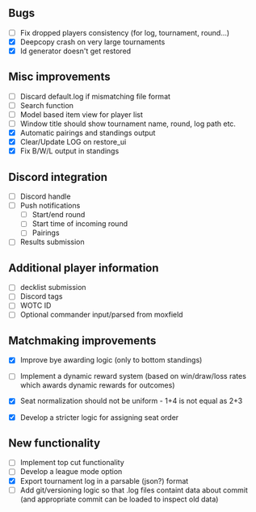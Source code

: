 ## Bugs
* [ ] Fix dropped players consistency (for log, tournament, round...)
* [x] Deepcopy crash on very large tournaments
* [x] Id generator doesn't get restored

## Misc improvements
* [ ] Discard default.log if mismatching file format
* [ ] Search function
* [ ] Model based item view for player list
* [ ] Window title should show tournament name, round, log path etc.
* [x] Automatic pairings and standings output
* [x] Clear/Update LOG on restore_ui
* [x] Fix B/W/L output in standings

## Discord integration
* [ ] Discord handle
* [ ] Push notifications
	* [ ] Start/end round
	* [ ] Start time of incoming round
	* [ ] Pairings
* [ ] Results submission

## Additional player information
* [ ] decklist submission
* [ ] Discord tags
* [ ] WOTC ID
* [ ] Optional commander input/parsed from moxfield

## Matchmaking improvements
* [x] Improve bye awarding logic (only to bottom standings)
* [ ] Implement a dynamic reward system (based on win/draw/loss rates which awards dynamic rewards for outcomes)
* [x] Seat normalization should not be uniform - 1+4 is not equal as 2+3
* [x] Develop a stricter logic for assigning seat order


## New functionality
* [ ] Implement top cut functionality
* [ ] Develop a league mode option
* [x] Export tournament log in a parsable (json?) format
* [ ] Add git/versioning logic so that .log files containt data about commit (and appropriate commit can be loaded to inspect old data)